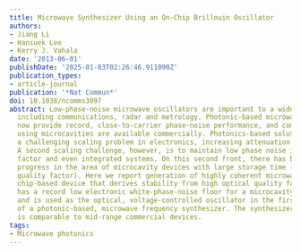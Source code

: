 ```yaml
---
title: Microwave Synthesizer Using an On-Chip Brillouin Oscillator
authors:
- Jiang Li
- Hansuek Lee
- Kerry J. Vahala
date: '2013-06-01'
publishDate: '2025-01-03T02:26:46.911090Z'
publication_types:
- article-journal
publication: '*Nat Commun*'
doi: 10.1038/ncomms3097
abstract: Low-phase-noise microwave oscillators are important to a wide range of subjects,
  including communications, radar and metrology. Photonic-based microwave-wave sources
  now provide record, close-to-carrier phase-noise performance, and compact sources
  using microcavities are available commercially. Photonics-based solutions address
  a challenging scaling problem in electronics, increasing attenuation with frequency.
  A second scaling challenge, however, is to maintain low phase noise in reduced form
  factor and even integrated systems. On this second front, there has been remarkable
  progress in the area of microcavity devices with large storage time (high optical
  quality factor). Here we report generation of highly coherent microwaves using a
  chip-based device that derives stability from high optical quality factor. The device
  has a record low electronic white-phase-noise floor for a microcavity-based oscillator
  and is used as the optical, voltage-controlled oscillator in the first demonstration
  of a photonic-based, microwave frequency synthesizer. The synthesizer performance
  is comparable to mid-range commercial devices.
tags:
- Microwave photonics
---
```

